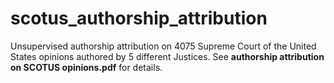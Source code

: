 # scotus_authorship_attribution

Unsupervised authorship attribution on 4075 Supreme Court of the United States opinions authored by 5 different Justices. See **authorship attribution on SCOTUS opinions.pdf** for details.

